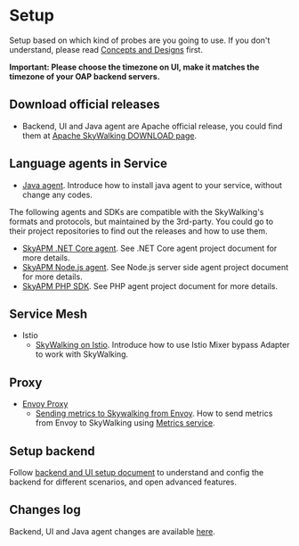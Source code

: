 # Setup
Setup based on which kind of probes are you going to use. If you don't understand, please read [Concepts and Designs](../concepts-and-designs/README.md) first.


**Important: Please choose the timezone on UI, make it matches the timezone of your OAP backend servers.**


## Download official releases
- Backend, UI and Java agent are Apache official release, you could find them at [Apache SkyWalking DOWNLOAD page](http://skywalking.apache.org/downloads/).

## Language agents in Service

- [Java agent](service-agent/java-agent/README.md). Introduce how to install java agent to your service, without change any codes.

The following agents and SDKs are compatible with the SkyWalking's formats and protocols, but maintained by the 3rd-party.
You could go to their project repositories to find out the releases and how to use them.
- [SkyAPM .NET Core agent](https://github.com/SkyAPM/SkyAPM-dotnet). See .NET Core agent project document for more details.
- [SkyAPM Node.js agent](https://github.com/SkyAPM/SkyAPM-nodejs). See Node.js server side agent project document for more details.
- [SkyAPM PHP SDK](https://github.com/SkyAPM/SkyAPM-php-sdk). See PHP agent project document for more details.

## Service Mesh
  - Istio
    - [SkyWalking on Istio](istio/README.md). Introduce how to use Istio Mixer bypass Adapter to work with SkyWalking.

## Proxy
  - [Envoy Proxy](https://www.envoyproxy.io/)
    - [Sending metrics to Skywalking from Envoy](envoy/README.md). How to send metrics from Envoy to SkyWalking using [Metrics service](https://www.envoyproxy.io/docs/envoy/latest/api-v2/config/metrics/v2/metrics_service.proto.html).

## Setup backend
Follow [backend and UI setup document](backend/backend-ui-setup.md) to understand and config the backend for different
scenarios, and open advanced features.

## Changes log
Backend, UI and Java agent changes are available [here](../../../CHANGES.md).
